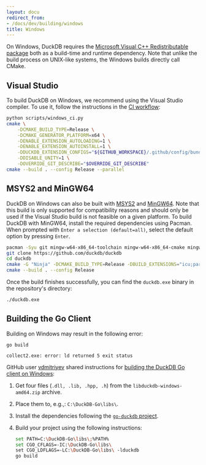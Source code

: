 ```yaml
---
layout: docu
redirect_from:
- /docs/dev/building/windows
title: Windows
---
```


On Windows, DuckDB requires the [Microsoft Visual C++ Redistributable package](https://learn.microsoft.com/en-US/cpp/windows/latest-supported-vc-redist) both as a build-time and runtime dependency. Note that unlike the build process on UNIX-like systems, the Windows builds directly call CMake.

## Visual Studio

To build DuckDB on Windows, we recommend using the Visual Studio compiler.
To use it, follow the instructions in the [CI workflow](https://github.com/duckdb/duckdb/blob/52b43b166091c82b3f04bf8af15f0ace18207a64/.github/workflows/Windows.yml#L73):

```bash
python scripts/windows_ci.py
cmake \
    -DCMAKE_BUILD_TYPE=Release \
    -DCMAKE_GENERATOR_PLATFORM=x64 \
    -DENABLE_EXTENSION_AUTOLOADING=1 \
    -DENABLE_EXTENSION_AUTOINSTALL=1 \
    -DDUCKDB_EXTENSION_CONFIGS="${GITHUB_WORKSPACE}/.github/config/bundled_extensions.cmake" \
    -DDISABLE_UNITY=1 \
    -DOVERRIDE_GIT_DESCRIBE="$OVERRIDE_GIT_DESCRIBE"
cmake --build . --config Release --parallel
```

## MSYS2 and MinGW64

DuckDB on Windows can also be built with [MSYS2](https://www.msys2.org/) and [MinGW64](https://www.mingw-w64.org/).
Note that this build is only supported for compatibility reasons and should only be used if the Visual Studio build is not feasible on a given platform.
To build DuckDB with MinGW64, install the required dependencies using Pacman.
When prompted with `Enter a selection (default=all)`, select the default option by pressing `Enter`.

```bash
pacman -Syu git mingw-w64-x86_64-toolchain mingw-w64-x86_64-cmake mingw-w64-x86_64-ninja
git clone https://github.com/duckdb/duckdb
cd duckdb
cmake -G "Ninja" -DCMAKE_BUILD_TYPE=Release -DBUILD_EXTENSIONS="icu;parquet;json"
cmake --build . --config Release
```

Once the build finishes successfully, you can find the `duckdb.exe` binary in the repository's directory:

```bash
./duckdb.exe
```

## Building the Go Client

Building on Windows may result in the following error:

```batch
go build
```

```console
collect2.exe: error: ld returned 5 exit status
```

GitHub user [vdmitriyev](https://github.com/vdmitriyev) shared instructions for [building the DuckDB Go client on Windows](https://github.com/marcboeker/go-duckdb/issues/4#issuecomment-2176409066):

1. Get four files (`.dll, .lib, .hpp, .h`) from the `libduckdb-windows-amd64.zip` archive.

2. Place them to, e.g.,: `C:\DuckDB-Go\libs\`.

3. Install the dependencies following the [`go-duckdb` project](https://github.com/marcboeker/go-duckdb).

4. Build your project using the following instructions:

   ```bash
   set PATH=C:\DuckDB-Go\libs\;%PATH%
   set CGO_CFLAGS=-IC:\DuckDB-Go\libs\
   set CGO_LDFLAGS=-LC:\DuckDB-Go\libs\ -lduckdb
   go build
   ```
